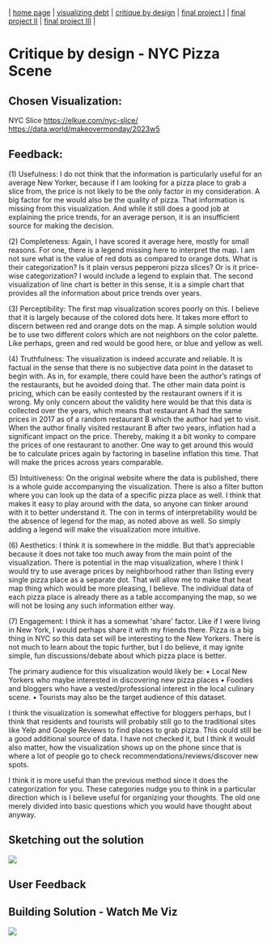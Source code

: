 | [home page](https://cmustudent.github.io/tswd-portfolio-templates/) | [visualizing debt](visualizing-government-debt) | [critique by design](critique-by-design) | [final project I](final-project-part-one) | [final project II](final-project-part-two) | [final project III](final-project-part-three) |

# Critique by design - NYC Pizza Scene

## Chosen Visualization:
NYC Slice
https://elkue.com/nyc-slice/
https://data.world/makeovermonday/2023w5

## Feedback:

(1)	Usefulness: I do not think that the information is particularly useful for an average New Yorker, because if I am looking for a pizza place to grab a slice from, the price is not likely to be the only factor in my consideration. A big factor for me would also be the quality of pizza. That information is missing from this visualization. And while it still does a good job at explaining the price trends, for an average person, it is an insufficient source for making the decision.

(2)	Completeness: Again, I have scored it average here, mostly for small reasons. For one, there is a legend missing here to interpret the map. I am not sure what is the value of red dots as compared to orange dots. What is their categorization? Is it plain versus pepperoni pizza slices? Or is it price-wise categorization? I would include a legend to explain that. The second visualization of line chart is better in this sense, it is a simple chart that provides all the information about price trends over years.

(3)	Perceptibility: The first map visualization scores poorly on this. I believe that it is largely because of the colored dots here. It takes more effort to discern between red and orange dots on the map. A simple solution would be to use two different colors which are not neighbors on the color palette. Like perhaps, green and red would be good here, or blue and yellow as well.

(4)	Truthfulness: The visualization is indeed accurate and reliable. It is factual in the sense that there is no subjective data point in the dataset to begin with. As in, for example, there could have been the author’s ratings of the restaurants, but he avoided doing that. The other main data point is pricing, which can be easily contested by the restaurant owners if it is wrong. My only concern about the validity here would be that this data is collected over the years, which means that restaurant A had the same prices in 2017 as of a random restaurant B which the author had yet to visit. When the author finally visited restaurant B after two years, inflation had a significant impact on the price. Thereby, making it a bit wonky to compare the prices of one restaurant to another. One way to get around this would be to calculate prices again by factoring in baseline inflation this time. That will make the prices across years comparable.

(5)	Intuitiveness:  On the original website where the data is published, there is a whole guide accompanying the visualization. There is also a filter button where you can look up the data of a specific pizza place as well. I think that makes it easy to play around with the data, so anyone can tinker around with it to better understand it. The con in terms of interpretability would be the absence of legend for the map, as noted above as well.  So simply adding a legend will make the visualization more intuitive.

(6)	Aesthetics: I think it is somewhere in the middle. But that’s appreciable because it does not take too much away from the main point of the visualization. There is potential in the map visualization, where I think I would try to use average prices by neighborhood rather than listing every single pizza place as a separate dot. That will allow me to make that heat map thing which would be more pleasing, I believe. The individual data of each pizza place is already there as a table accompanying the map, so we will not be losing any such information either way.

(7)	Engagement: I think it has a somewhat 'share' factor. Like if I were living in New York, I would perhaps share it with my friends there. Pizza is a big thing in NYC so this data set will be interesting to the New Yorkers. There is not much to learn about the topic further, but I do believe, it may ignite simple, fun discussions/debate about which pizza place is better. 

The primary audience for this visualization would likely be: 
•	Local New Yorkers who maybe interested in discovering new pizza places
•	Foodies and bloggers who have a vested/professional interest in the local culinary scene. 
•	Tourists may also be the target audience of this dataset. 

I think the visualization is somewhat effective for bloggers perhaps, but I think that residents and tourists will probably still go to the traditional sites like Yelp and Google Reviews to find places to grab pizza. This could still be a good additional source of data. I have not checked it, but I think it would also matter, how the visualization shows up on the phone since that is where a lot of people go to check recommendations/reviews/discover new spots. 

I think it is more useful than the previous method since it does the categorization for you. These categories nudge you to think in a particular direction which is I believe useful for organizing your thoughts. The old one merely divided into basic questions which you would have thought about anyway.

## Sketching out the solution

<div class='tableauPlaceholder' id='viz1700083623985' style='position: relative'><noscript><a href='#'><img alt=' ' src='https:&#47;&#47;public.tableau.com&#47;static&#47;images&#47;NY&#47;NYCPizzaPrices&#47;Sheet1&#47;1_rss.png' style='border: none' /></a></noscript><object class='tableauViz'  style='display:none;'><param name='host_url' value='https%3A%2F%2Fpublic.tableau.com%2F' /> <param name='embed_code_version' value='3' /> <param name='site_root' value='' /><param name='name' value='NYCPizzaPrices&#47;Sheet1' /><param name='tabs' value='no' /><param name='toolbar' value='yes' /><param name='static_image' value='https:&#47;&#47;public.tableau.com&#47;static&#47;images&#47;NY&#47;NYCPizzaPrices&#47;Sheet1&#47;1.png' /> <param name='animate_transition' value='yes' /><param name='display_static_image' value='yes' /><param name='display_spinner' value='yes' /><param name='display_overlay' value='yes' /><param name='display_count' value='yes' /><param name='language' value='en-US' /></object></div>                <script type='text/javascript'>                    var divElement = document.getElementById('viz1700083623985');                    var vizElement = divElement.getElementsByTagName('object')[0];                    vizElement.style.width='100%';vizElement.style.height=(divElement.offsetWidth*0.75)+'px';                    var scriptElement = document.createElement('script');                    scriptElement.src = 'https://public.tableau.com/javascripts/api/viz_v1.js';                    vizElement.parentNode.insertBefore(scriptElement, vizElement);                </script>


## User Feedback



## Building Solution - Watch Me Viz
<div class='tableauPlaceholder' id='viz1700083539607' style='position: relative'><noscript><a href='#'><img alt=' ' src='https:&#47;&#47;public.tableau.com&#47;static&#47;images&#47;Wh&#47;WherecanyoufindacheapsliceofPizzainNYC&#47;Dashboard1&#47;1_rss.png' style='border: none' /></a></noscript><object class='tableauViz'  style='display:none;'><param name='host_url' value='https%3A%2F%2Fpublic.tableau.com%2F' /> <param name='embed_code_version' value='3' /> <param name='path' value='views&#47;WherecanyoufindacheapsliceofPizzainNYC&#47;Dashboard1?:language=en-US&amp;:embed=true&amp;publish=yes' /> <param name='toolbar' value='yes' /><param name='static_image' value='https:&#47;&#47;public.tableau.com&#47;static&#47;images&#47;Wh&#47;WherecanyoufindacheapsliceofPizzainNYC&#47;Dashboard1&#47;1.png' /> <param name='animate_transition' value='yes' /><param name='display_static_image' value='yes' /><param name='display_spinner' value='yes' /><param name='display_overlay' value='yes' /><param name='display_count' value='yes' /><param name='language' value='en-US' /><param name='filter' value='publish=yes' /></object></div>                <script type='text/javascript'>                    var divElement = document.getElementById('viz1700083539607');                    var vizElement = divElement.getElementsByTagName('object')[0];                    if ( divElement.offsetWidth > 800 ) { vizElement.style.width='100%';vizElement.style.height=(divElement.offsetWidth*0.75)+'px';} else if ( divElement.offsetWidth > 500 ) { vizElement.style.width='100%';vizElement.style.height=(divElement.offsetWidth*0.75)+'px';} else { vizElement.style.width='100%';vizElement.style.minHeight='1050px';vizElement.style.maxHeight=(divElement.offsetWidth*1.77)+'px';}                     var scriptElement = document.createElement('script');                    scriptElement.src = 'https://public.tableau.com/javascripts/api/viz_v1.js';                    vizElement.parentNode.insertBefore(scriptElement, vizElement);                </script>
